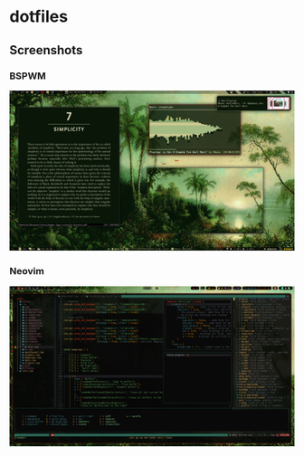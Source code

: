 # dotfiles

## Screenshots

### BSPWM
![screenshot](Pictures/screenshots/2021-02-08_14-12.png)

### Neovim
![screenshot](Pictures/screenshots/2021-07-06_02-37.png)
